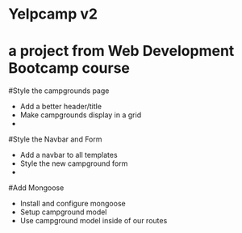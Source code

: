 # Yelpcamp v2

# a project from Web Development Bootcamp course

#Style the campgrounds page
 * Add a better header/title
 * Make campgrounds display in a grid
 * 
 
#Style the Navbar and Form
 * Add a navbar to all templates
 * Style the new campground form
 * 
 
#Add Mongoose
 * Install and configure mongoose
 * Setup campground model
 * Use campground model inside of our routes


